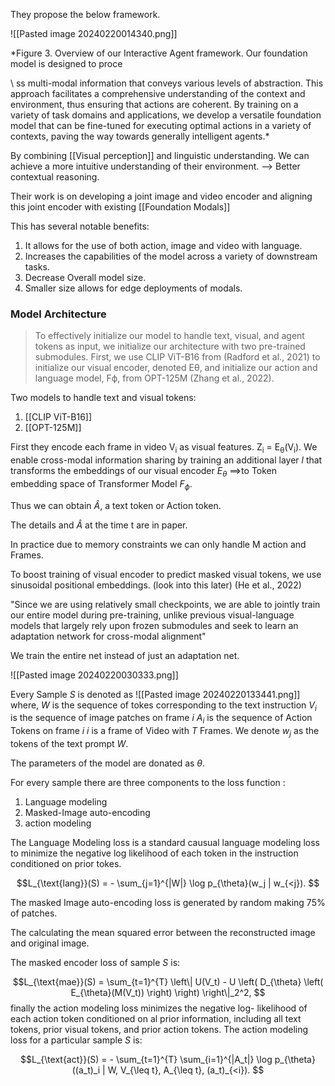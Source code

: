 They propose the below framework.

![[Pasted image 20240220014340.png]]

*Figure 3. Overview of our Interactive Agent framework. Our foundation model is designed to proce


\\
ss multi-modal information that conveys various levels of abstraction. This approach facilitates a comprehensive understanding of the context and environment, thus ensuring that actions are coherent. By training on a variety of task domains and applications, we develop a versatile foundation model that can be fine-tuned for executing optimal actions in a variety of contexts, paving the way towards generally intelligent agents.*

By combining [[Visual perception]] and linguistic understanding. We can achieve a more intuitive understanding of their environment. --> Better contextual reasoning. 

Their work is on developing a joint image and video encoder and aligning this joint encoder with existing [[Foundation Modals]]

This has several notable benefits:
1. It allows for the use of both action, image and video with language.
2. Increases the capabilities of the model across a variety of downstream tasks. 
3. Decrease Overall model size.
4. Smaller size allows for edge deployments of modals.

### Model Architecture 
> To effectively initialize our model to handle text, visual, and agent tokens as input, we initialize our architecture with two pre-trained submodules. First, we use CLIP ViT-B16 from (Radford et al., 2021) to initialize our visual encoder, denoted Eθ, and initialize our action and language model, Fϕ, from OPT-125M (Zhang et al., 2022).

Two models to handle text and visual tokens:
1. [[CLIP ViT-B16]]
2. [[OPT-125M]] 

First they encode each frame in video V<sub>i</sub> as visual features. Z<sub>i</sub>  = E<sub>θ</sub>(V<sub>i</sub>). We enable cross-modal information sharing by training an additional layer $l$  that transforms the embeddings of our visual encoder $E_\theta$  ==>to Token embedding space of Transformer Model $F_\phi$. 

Thus we can obtain $\hat A$,  a text token or Action token.

The details and $\hat A$  at the time t are in paper.

In practice due to memory constraints we can only handle M action and Frames.


To boost training of visual encoder to predict masked visual tokens, we use sinusoidal positional embeddings.
(look into this later)
(He et al., 2022)

"Since we are using relatively small checkpoints, we are able to jointly train our entire model during pre-training, unlike previous visual-language models that largely rely upon frozen submodules and seek to learn an adaptation network for cross-modal alignment"

We train the entire net instead of just an adaptation net.

![[Pasted image 20240220030333.png]]


Every Sample $S$ is denoted as
![[Pasted image 20240220133441.png]]
where,
$W$ is the sequence of tokes corresponding to the text instruction 
$V_i$ is the sequence of image patches on frame $i$
$A_i$ is the sequence of Action Tokens on frame $i$
$i$ is a frame of Video with $T$ Frames. We denote $w_j$ as the tokens of the text prompt $W$.  

The parameters of the model are donated as $\theta$. 

For every sample there are three components to the loss function :
1. Language modeling 
2. Masked-Image auto-encoding
3. action modeling

The Language Modeling loss is a standard causual language modeling loss to minimize the negative log likelihood of each token in the instruction conditioned on prior tokes. 

$$L_{\text{lang}}(S) = - \sum_{j=1}^{|W|} \log p_{\theta}(w_j | w_{<j}).
$$

The masked Image auto-encoding loss is generated by random making 75% of patches.

The calculating the mean squared error between the reconstructed image and original image.

The masked encoder loss of sample $S$ is:

$$L_{\text{mae}}(S) = \sum_{t=1}^{T} \left\| U(V_t) - U \left( D_{\theta} \left( E_{\theta}(M(V_t)) \right) \right) \right\|_2^2,
$$
finally the action modeling loss minimizes the negative log- likelihood of each action token conditioned on al prior information, including all text tokens, prior visual tokens, and prior action tokens. The action modeling loss for a particular sample $S$ is:

$$L_{\text{act}}(S) = - \sum_{t=1}^{T} \sum_{i=1}^{|A_t|} \log p_{\theta}((a_t)_i | W, V_{\leq t}, A_{\leq t}, (a_t)_{<i}).
$$
